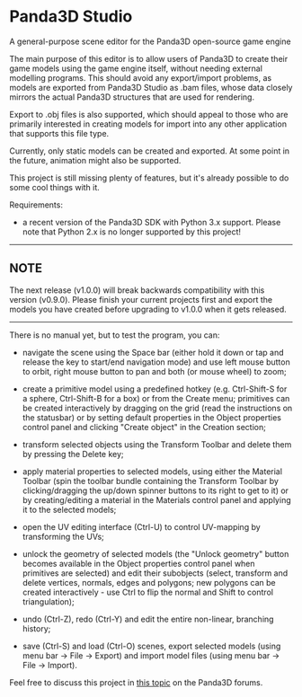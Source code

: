 # Panda3D Studio
A general-purpose scene editor for the Panda3D open-source game engine

The main purpose of this editor is to allow users of Panda3D to create their game models using the game engine itself, without needing external modelling programs.
This should avoid any export/import problems, as models are exported from Panda3D Studio as .bam files, whose data closely mirrors the actual Panda3D structures that are used for rendering.

Export to .obj files is also supported, which should appeal to those who are primarily interested in creating models for import into any other application that supports this file type.

Currently, only static models can be created and exported. At some point in the future, animation might also be supported.

This project is still missing plenty of features, but it's already possible to do some cool things with it.

Requirements:
* a recent version of the Panda3D SDK with Python 3.x support. Please note that Python 2.x is no longer supported by this project!

***
## NOTE
The next release (v1.0.0) will break backwards compatibility with this version (v0.9.0).
Please finish your current projects first and export the models you have created before upgrading to v1.0.0 when it gets released.
***


There is no manual yet, but to test the program, you can:

* navigate the scene using the Space bar (either hold it down or tap and release the key to start/end navigation mode) and use left mouse button to orbit, right mouse button to pan and both (or mouse wheel) to zoom;

* create a primitive model using a predefined hotkey (e.g. Ctrl-Shift-S for a sphere, Ctrl-Shift-B for a box) or from the Create menu; primitives can be created interactively by dragging on the grid (read the instructions on the statusbar) or by setting default properties in the Object properties control panel and clicking "Create object" in the Creation section;

* transform selected objects using the Transform Toolbar and delete them by pressing the Delete key;

* apply material properties to selected models, using either the Material Toolbar (spin the toolbar bundle containing the Transform Toolbar by clicking/dragging the up/down spinner buttons to its right to get to it) or by creating/editing a material in the Materials control panel and applying it to the selected models;

* open the UV editing interface (Ctrl-U) to control UV-mapping by transforming the UVs;

* unlock the geometry of selected models (the "Unlock geometry" button becomes available in the Object properties control panel when primitives are selected) and edit their subobjects (select, transform and delete vertices, normals, edges and polygons; new polygons can be created interactively - use Ctrl to flip the normal and Shift to control triangulation);

* undo (Ctrl-Z), redo (Ctrl-Y) and edit the entire non-linear, branching history;

* save (Ctrl-S) and load (Ctrl-O) scenes, export selected models (using menu bar -> File -> Export) and import model files (using menu bar -> File -> Import).




Feel free to discuss this project in [this topic](https://discourse.panda3d.org/t/panda3d-studio/15250) on the Panda3D forums.
